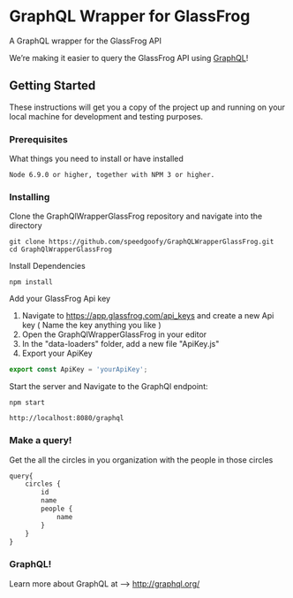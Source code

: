 # GraphQL Wrapper for GlassFrog

A GraphQL wrapper for the GlassFrog API

We’re making it easier to query the GlassFrog API using [GraphQL]( http://graphql.org/)!

## Getting Started

These instructions will get you a copy of the project up and running on your local machine for development and testing purposes. 

### Prerequisites

What things you need to install or have installed

```
Node 6.9.0 or higher, together with NPM 3 or higher.
```

### Installing

Clone the GraphQlWrapperGlassFrog repository and navigate into the directory 

```
git clone https://github.com/speedgoofy/GraphQLWrapperGlassFrog.git
cd GraphQlWrapperGlassFrog   
```

Install Dependencies 

```
npm install 
```

Add your GlassFrog Api key

1. Navigate to https://app.glassfrog.com/api_keys and create a new Api key ( Name the key anything you like )
2. Open the GraphQlWrapperGlassFrog in your editor
3. In the "data-loaders" folder,  add a new file "ApiKey.js"
4. Export your ApiKey

```javascript
export const ApiKey = 'yourApiKey';
```

Start the server and Navigate to the GraphQl endpoint:

```
npm start 
```

```
http://localhost:8080/graphql
```

### Make a query!

Get the all the circles in you organization with the people in those circles 

```javascript
query{
    circles {
        id
        name
        people {
            name
        }
    }
}
```

### GraphQL!

Learn more about GraphQL at --> http://graphql.org/



